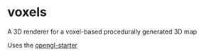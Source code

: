 # voxels
A 3D renderer for a voxel-based procedurally generated 3D map

Uses the [opengl-starter](https://github.com/HaedHutner/opengl-starter)
